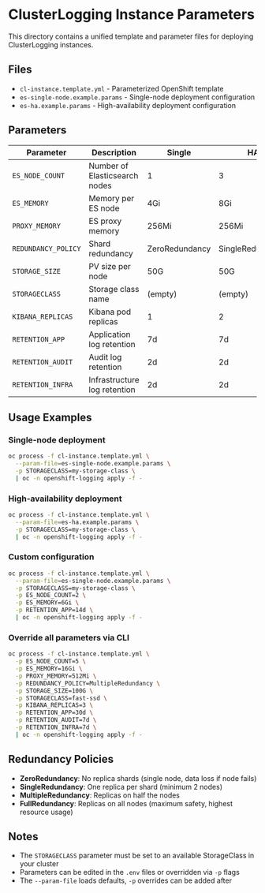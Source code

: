 # ClusterLogging Instance Parameters

This directory contains a unified template and parameter files for deploying ClusterLogging instances.

## Files

- `cl-instance.template.yml` - Parameterized OpenShift template
- `es-single-node.example.params` - Single-node deployment configuration
- `es-ha.example.params` - High-availability deployment configuration

## Parameters

| Parameter | Description | Single | HA |
|-----------|-------------|--------|-----|
| `ES_NODE_COUNT` | Number of Elasticsearch nodes | 1 | 3 |
| `ES_MEMORY` | Memory per ES node | 4Gi | 8Gi |
| `PROXY_MEMORY` | ES proxy memory | 256Mi | 256Mi |
| `REDUNDANCY_POLICY` | Shard redundancy | ZeroRedundancy | SingleRedundancy |
| `STORAGE_SIZE` | PV size per node | 50G | 50G |
| `STORAGECLASS` | Storage class name | (empty) | (empty) |
| `KIBANA_REPLICAS` | Kibana pod replicas | 1 | 2 |
| `RETENTION_APP` | Application log retention | 7d | 7d |
| `RETENTION_AUDIT` | Audit log retention | 2d | 2d |
| `RETENTION_INFRA` | Infrastructure log retention | 2d | 2d |

## Usage Examples

### Single-node deployment
```bash
oc process -f cl-instance.template.yml \
  --param-file=es-single-node.example.params \
  -p STORAGECLASS=my-storage-class \
  | oc -n openshift-logging apply -f -
```

### High-availability deployment
```bash
oc process -f cl-instance.template.yml \
  --param-file=es-ha.example.params \
  -p STORAGECLASS=my-storage-class \
  | oc -n openshift-logging apply -f -
```

### Custom configuration
```bash
oc process -f cl-instance.template.yml \
  --param-file=es-single-node.example.params \
  -p STORAGECLASS=my-storage-class \
  -p ES_NODE_COUNT=2 \
  -p ES_MEMORY=6Gi \
  -p RETENTION_APP=14d \
  | oc -n openshift-logging apply -f -
```

### Override all parameters via CLI
```bash
oc process -f cl-instance.template.yml \
  -p ES_NODE_COUNT=5 \
  -p ES_MEMORY=16Gi \
  -p PROXY_MEMORY=512Mi \
  -p REDUNDANCY_POLICY=MultipleRedundancy \
  -p STORAGE_SIZE=100G \
  -p STORAGECLASS=fast-ssd \
  -p KIBANA_REPLICAS=3 \
  -p RETENTION_APP=30d \
  -p RETENTION_AUDIT=7d \
  -p RETENTION_INFRA=7d \
  | oc -n openshift-logging apply -f -
```

## Redundancy Policies

- **ZeroRedundancy**: No replica shards (single node, data loss if node fails)
- **SingleRedundancy**: One replica per shard (minimum 2 nodes)
- **MultipleRedundancy**: Replicas on half the nodes
- **FullRedundancy**: Replicas on all nodes (maximum safety, highest resource usage)

## Notes

- The `STORAGECLASS` parameter must be set to an available StorageClass in your cluster
- Parameters can be edited in the `.env` files or overridden via `-p` flags
- The `--param-file` loads defaults, `-p` overrides can be added after

